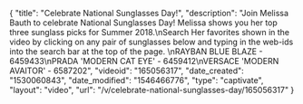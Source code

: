 {
    "title": "Celebrate National Sunglasses Day!",
    "description": "Join Melissa Bauth to celebrate National Sunglasses Day! Melissa shows you her top three sunglass picks for Summer 2018.\nSearch Her favorites shown in the video by clicking on any pair of sunglasses below and typing in the web-ids into the search bar at the top of the page. \nRAYBAN BLUE BLAZE - 6459433\nPRADA 'MODERN CAT EYE' - 6459412\nVERSACE 'MODERN AVAITOR' - 6587202",
    "videoid": "165056317",
    "date_created": "1530060843",
    "date_modified": "1546466776",
    "type": "captivate",
    "layout": "video",
    "url": "\/v\/celebrate-national-sunglasses-day\/165056317"
}